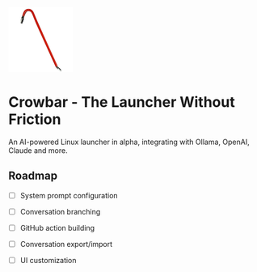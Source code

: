 <img src="crowbar.png" alt="Crowbar Logo" width="128" height="128">

# Crowbar - The Launcher Without Friction

An AI-powered Linux launcher in alpha, integrating with Ollama, OpenAI, Claude and more.

## Roadmap

- [ ] System prompt configuration
- [ ] Conversation branching
- [ ] GitHub action building
- [ ] Conversation export/import
- [ ] UI customization


